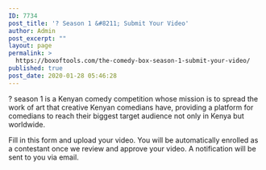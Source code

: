 ```yaml
---
ID: 7734
post_title: '? Season 1 &#8211; Submit Your Video'
author: Admin
post_excerpt: ""
layout: page
permalink: >
  https://boxoftools.com/the-comedy-box-season-1-submit-your-video/
published: true
post_date: 2020-01-28 05:46:28
---
```

<!-- wp:paragraph -->
<p>? season 1 is a Kenyan comedy competition whose mission is to spread the work of art that creative Kenyan comedians have, providing a platform for comedians to reach their biggest target audience not only in Kenya but worldwide.</p>
<!-- /wp:paragraph -->

<!-- wp:paragraph -->
<p>Fill in this form and upload your video. You will be automatically enrolled as a contestant once we review and approve your video. A notification will be sent to you via email.</p>
<!-- /wp:paragraph -->

<!-- wp:wpforms/form-selector {"formId":"7733"} /-->